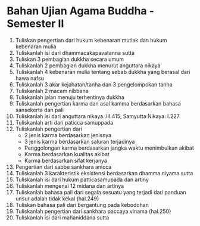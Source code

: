 # Bahan Ujian Agama Buddha - Semester II

1. Tuliskan pengertian dari hukum kebenaran mutlak dan hukum kebenaran mulia
2. Tuliskanlah isi dari dhammacakapavatanna sutta
3. Tuliskan 3 pembagian dukkha secara umum
4. Tuliskanlah 2 pembagian dukkha menurut anguttara nikaya
5. Tuliskanlah 4 kebenaran mulia tentang sebab dukkha yang berasal dari hawa nafsu
6. Tuliskanlah 3 akar kejahatan/tanha dan 3 pengelompokan tanha
7. Tuliskanlah 2 macam nibbana
8. Tuliskanlah jalan menuju terhentinya dukkha
9. Tuliskanlah pengertian karma dan asal kamma berdasarkan bahasa sansekerta dan pali
10. Tuliskanlah isi dari anguttara nikaya..III.415, Samyutta Nikaya. I.227
11. Tuliskanlah arti dari paticca samuppada
12. Tuliskanlah pengertian dari
    - 2 jenis karma berdasarkan jenisnya
    - 3 jenis karma berdasarkan saluran terjadinya
    - Penggolongan karma berdasarkan jangka waktu menimbulkan akibat
    - Karma berdasarkan kualitas akibat
    - Karma berdasarkan sifat kerjanya
12. Pengertian dari sabbe sankhara anicca
13. Tuliskanlah 3 karakteristik eksistensi berdasarkan dhamma niyama sutta
14. Tuliskanlah isi dari hukum patticasamupada dan artiny
15. Tuliskanlah mengenai 12 midana dan artinya
16. Tuliskanlah bahasa pali dari segala sesuatu yang terjadi dari panduan unsur adalah tidak kekal (hal.249)
17. Tuliskan bahasa pali dari bergantung pada kebodohan
18. Tuliskanlah pengertian dari sankhara paccaya vinama (hal.250)
19. Tuliskanlah isi dari mahaniddana sutta